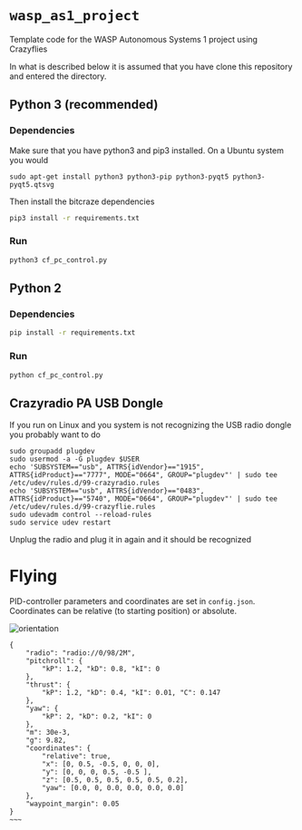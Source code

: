 # `wasp_as1_project`
Template code for the WASP Autonomous Systems 1 project using Crazyflies

In what is described below it is assumed that you have clone this repository and entered the directory.

## Python 3 (recommended)
### Dependencies
Make sure that you have python3 and pip3 installed. On a Ubuntu system you would
```
sudo apt-get install python3 python3-pip python3-pyqt5 python3-pyqt5.qtsvg
```
Then install the bitcraze dependencies
```sh
pip3 install -r requirements.txt
```

### Run

```sh
python3 cf_pc_control.py
```
## Python 2
### Dependencies
```sh
pip install -r requirements.txt
```

### Run

```sh
python cf_pc_control.py
```

## Crazyradio PA USB Dongle
If you run on Linux and you system is not recognizing the USB radio dongle you probably want to do
```
sudo groupadd plugdev
sudo usermod -a -G plugdev $USER
echo 'SUBSYSTEM=="usb", ATTRS{idVendor}=="1915", ATTRS{idProduct}=="7777", MODE="0664", GROUP="plugdev"' | sudo tee /etc/udev/rules.d/99-crazyradio.rules
echo 'SUBSYSTEM=="usb", ATTRS{idVendor}=="0483", ATTRS{idProduct}=="5740", MODE="0664", GROUP="plugdev"' | sudo tee /etc/udev/rules.d/99-crazyflie.rules
sudo udevadm control --reload-rules
sudo service udev restart
```
Unplug the radio and plug it in again and it should be recognized

# Flying

PID-controller parameters and coordinates are set in `config.json`. Coordinates can be relative (to starting position) or absolute.

![orientation](https://wiki.bitcraze.io/_detail/doc:lps:crazyflie_isometric_drawing_2.png?id=doc%3Alps%3Astarting-position) 

~~~~
{
    "radio": "radio://0/98/2M",
    "pitchroll": {
        "kP": 1.2, "kD": 0.8, "kI": 0
    },
    "thrust": {
        "kP": 1.2, "kD": 0.4, "kI": 0.01, "C": 0.147
    },
    "yaw": {
        "kP": 2, "kD": 0.2, "kI": 0
    },
    "m": 30e-3,
    "g": 9.82,
    "coordinates": {
        "relative": true,
        "x": [0, 0.5, -0.5, 0, 0, 0],
        "y": [0, 0, 0, 0.5, -0.5 ],
        "z": [0.5, 0.5, 0.5, 0.5, 0.5, 0.2],
        "yaw": [0.0, 0, 0.0, 0.0, 0.0, 0.0]
    },
    "waypoint_margin": 0.05
}
~~~